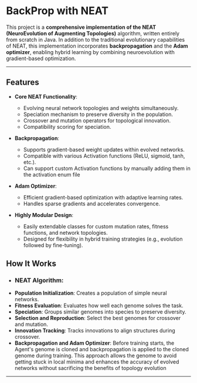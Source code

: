 # BackProp with NEAT

This project is a **comprehensive implementation of the NEAT (NeuroEvolution of Augmenting Topologies)** algorithm, written entirely from scratch in Java. In addition to the traditional evolutionary capabilities of NEAT, this implementation incorporates **backpropagation** and the **Adam optimizer**, enabling hybrid learning by combining neuroevolution with gradient-based optimization.

---

## Features

- **Core NEAT Functionality**:
  - Evolving neural network topologies and weights simultaneously.
  - Speciation mechanism to preserve diversity in the population.
  - Crossover and mutation operators for topological innovation.
  - Compatibility scoring for speciation.

- **Backpropagation**:
  - Supports gradient-based weight updates within evolved networks.
  - Compatible with various Activation functions (ReLU, sigmoid, tanh, etc.).
  - Can support custom Activation functions by manually adding them in the activation enum file

- **Adam Optimizer**:
  - Efficient gradient-based optimization with adaptive learning rates.
  - Handles sparse gradients and accelerates convergence.

- **Highly Modular Design**:
  - Easily extendable classes for custom mutation rates, fitness functions, and network topologies.
  - Designed for flexibility in hybrid training strategies (e.g., evolution followed by fine-tuning).

## How It Works
- ### **NEAT Algorithm**:
- **Population Initialization**: Creates a population of simple neural networks.
- **Fitness Evaluation**: Evaluates how well each genome solves the task.
- **Speciation**: Groups similar genomes into species to preserve diversity.
- **Selection and Reproduction**: Select the best genomes for crossover and mutation.
- **Innovation Tracking**: Tracks innovations to align structures during crossover.
- **Backpropagation and Adam Optimizer**: Before training starts, the Agent's genome is cloned and backpropagation is applied to the cloned genome during training. This approach allows the genome to avoid getting stuck in local minima and enhances the accuracy of evolved networks without sacrificing the benefits of topology evolution

---
